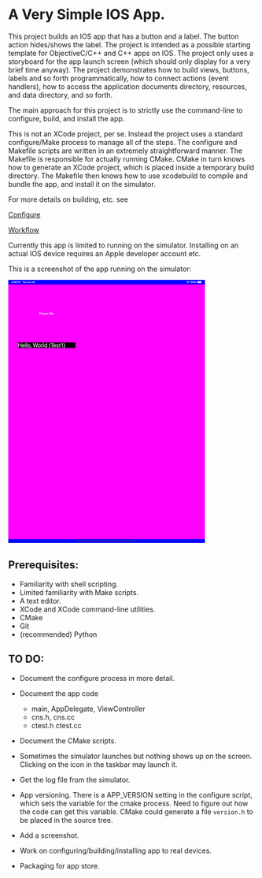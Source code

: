 A Very Simple IOS App.
======================

This project builds an IOS app that has a button and a label. The button
action hides/shows the label. The project is intended as a possible
starting template for ObjectiveC/C++ and C++ apps on IOS. The project
only uses a storyboard for the app launch screen (which should only
display for a very brief time anyway). The project demonstrates how
to build views, buttons, labels and so forth programmatically, how to
connect actions (event handlers), how to access the application documents
directory, resources, and data directory, and so forth.

The main approach for this project is to strictly use the command-line
to configure, build, and install the app.

This is not an XCode project, per se. Instead
the project uses a standard configure/Make process to manage all
of the steps. The configure and Makefile scripts are written in
an extremely straightforward manner. The Makefile is responsible for actually running
CMake. CMake in turn knows how to generate an XCode project, which
is placed inside a temporary build directory. The Makefile then
knows how to use xcodebuild to compile and bundle the app, and
install it on the simulator.

For more details on building, etc. see

[Configure](CONFIGURE.md)

[Workflow](WORKFLOW.md)

Currently this app is limited to running on the simulator. Installing on
an actual IOS device requires an Apple developer account etc.

This is a screenshot of the app running on the simulator:

<img src="doc/screenshot1.png" alt="Screenshot" width="400"/>

## Prerequisites:

  * Familiarity with shell scripting.
  * Limited familiarity with Make scripts.
  * A text editor.
  * XCode and XCode command-line utilities.
  * CMake
  * Git
  * (recommended) Python

## TO DO:

  * Document the configure process in more detail.

  * Document the app code

    * main, AppDelegate, ViewController
    * cns.h, cns.cc
    * ctest.h ctest.cc

  * Document the CMake scripts.

  * Sometimes the simulator launches but nothing shows
    up on the screen. Clicking on the icon in the taskbar
    may launch it. 

  * Get the log file from the simulator.

  * App versioning. There is a APP_VERSION setting in the
    configure script, which sets the variable for the
    cmake process. Need to figure out how the code can
    get this variable. CMake could generate a file
    `version.h` to be placed in the source tree.

  * Add a screenshot.

  * Work on configuring/building/installing app to real devices.

  * Packaging for app store.

